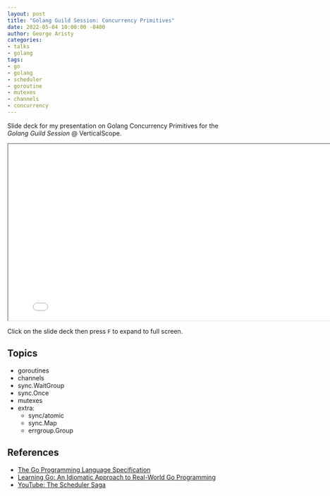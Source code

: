 ```yaml
---
layout: post
title: "Golang Guild Session: Concurrency Primitives"
date: 2022-05-04 10:00:00 -0400
author: George Aristy
categories:
- talks
- golang
tags:
- go
- golang
- scheduler
- goroutine
- mutexes
- channels
- concurrency
---
```


Slide deck for my presentation on Golang Concurrency Primitives for the _Golang Guild Session_ @ VerticalScope.

<iframe id="talk" width="800" height="400" src="/talks/golang-concurrency-primitives.html">
  <p>Your browser does not support iframes.</p>
</iframe>

Click on the slide deck then press `F` to expand to full screen.

## Topics

* goroutines
* channels
* sync.WaitGroup
* sync.Once
* mutexes
* extra:
  * sync/atomic
  * sync.Map
  * errgroup.Group

## References

* [The Go Programming Language Specification](https://go.dev/ref/spec)
* [Learning Go: An Idiomatic Approach to Real-World Go Programming](https://www.amazon.ca/Learning-Go-Idiomatic-Real-World-Programming/dp/1492077216)
* [YouTube: The Scheduler Saga](https://www.youtube.com/watch?v=YHRO5WQGh0k)
